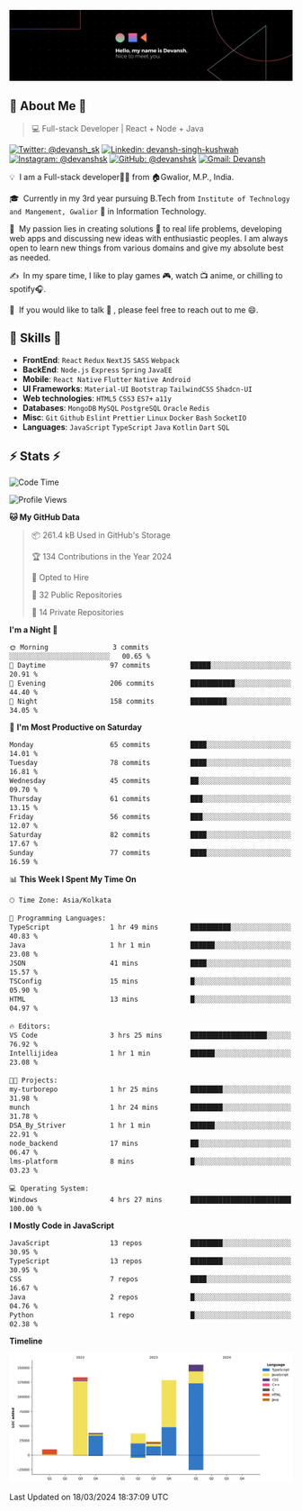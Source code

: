 ![Banner](./Devansh%20Singh%20Banner.png)

## 👋 About Me 👋

> 💻 Full-stack Developer | React + Node + Java

[![Twitter: @devansh_sk](https://img.shields.io/twitter/follow/devansh_sk?style=social)](https://twitter.com/devansh_sk)
[![Linkedin: devansh-singh-kushwah](https://img.shields.io/badge/-Devansh%20Singh%20Kushwah-blue?style=flat-square&logo=Linkedin&logoColor=white&link=https://www.linkedin.com/in/devanshsk/)](https://www.linkedin.com/in/devanshsk/)
[![Instagram: @devanshsk](https://img.shields.io/badge/-devanshsk-E4405F?style=flat-square&logo=instagram&logoColor=white)](https://instagram.com/devanshsk)
[![GitHub: @devanshsk](https://img.shields.io/github/followers/devanshsk?label=follow&style=social)](https://github.com/devanshsk)
[![Gmail: Devansh](https://img.shields.io/badge/Gmail-D14836?style=flat-square&logo=gmail&logoColor=white)](mailto:work.devanshsk@gmail.com)

💡 &nbsp;I am a Full-stack developer🧑‍💻 from 🏠Gwalior, M.P., India.

🎓 &nbsp;Currently in my 3rd year pursuing B.Tech from `Institute of Technology and Mangement, Gwalior` 🏫 in Information Technology.

🌱 &nbsp;My passion lies in creating solutions 🚩 to real life problems, developing web apps and discussing new ideas with enthusiastic peoples.
I am always open to learn new things from various domains and give my absolute best as needed.

✍️ &nbsp;In my spare time, I like to play games 🎮, watch 📺 anime, or chilling to spotify🎧.

💬 &nbsp;If you would like to talk 👋 , please feel free to reach out to me 😄.

##  🎉 Skills  🎉
- **FrontEnd**: `React` `Redux` `NextJS` `SASS` `Webpack`
- **BackEnd**: `Node.js` `Express` `Spring` `JavaEE`
- **Mobile**: `React Native` `Flutter` `Native Android`
- **UI Frameworks**: `Material-UI` `Bootstrap` `TailwindCSS` `Shadcn-UI`
- **Web technologies**: `HTML5` `CSS3` `ES7+` `a11y`
- **Databases**: `MongoDB` `MySQL` `PostgreSQL` `Oracle` `Redis`
- **Misc**: `Git` `Github` `Eslint` `Prettier` `Linux` `Docker` `Bash` `SocketIO`
- **Languages**: `JavaScript` `TypeScript` `Java` `Kotlin` `Dart` `SQL`

## ⚡ Stats ⚡
<!--START_SECTION:waka-->
![Code Time](http://img.shields.io/badge/Code%20Time-119%20hrs%2012%20mins-blue)

![Profile Views](http://img.shields.io/badge/Profile%20Views-11-blue)

**🐱 My GitHub Data** 

> 📦 261.4 kB Used in GitHub's Storage 
 > 
> 🏆 134 Contributions in the Year 2024
 > 
> 💼 Opted to Hire
 > 
> 📜 32 Public Repositories 
 > 
> 🔑 14 Private Repositories 
 > 
**I'm a Night 🦉** 

```text
🌞 Morning                3 commits           ░░░░░░░░░░░░░░░░░░░░░░░░░   00.65 % 
🌆 Daytime                97 commits          █████░░░░░░░░░░░░░░░░░░░░   20.91 % 
🌃 Evening                206 commits         ███████████░░░░░░░░░░░░░░   44.40 % 
🌙 Night                  158 commits         █████████░░░░░░░░░░░░░░░░   34.05 % 
```
📅 **I'm Most Productive on Saturday** 

```text
Monday                   65 commits          ████░░░░░░░░░░░░░░░░░░░░░   14.01 % 
Tuesday                  78 commits          ████░░░░░░░░░░░░░░░░░░░░░   16.81 % 
Wednesday                45 commits          ██░░░░░░░░░░░░░░░░░░░░░░░   09.70 % 
Thursday                 61 commits          ███░░░░░░░░░░░░░░░░░░░░░░   13.15 % 
Friday                   56 commits          ███░░░░░░░░░░░░░░░░░░░░░░   12.07 % 
Saturday                 82 commits          ████░░░░░░░░░░░░░░░░░░░░░   17.67 % 
Sunday                   77 commits          ████░░░░░░░░░░░░░░░░░░░░░   16.59 % 
```


📊 **This Week I Spent My Time On** 

```text
🕑︎ Time Zone: Asia/Kolkata

💬 Programming Languages: 
TypeScript               1 hr 49 mins        ██████████░░░░░░░░░░░░░░░   40.83 % 
Java                     1 hr 1 min          ██████░░░░░░░░░░░░░░░░░░░   23.08 % 
JSON                     41 mins             ████░░░░░░░░░░░░░░░░░░░░░   15.57 % 
TSConfig                 15 mins             █░░░░░░░░░░░░░░░░░░░░░░░░   05.90 % 
HTML                     13 mins             █░░░░░░░░░░░░░░░░░░░░░░░░   04.97 % 

🔥 Editors: 
VS Code                  3 hrs 25 mins       ███████████████████░░░░░░   76.92 % 
Intellijidea             1 hr 1 min          ██████░░░░░░░░░░░░░░░░░░░   23.08 % 

🐱‍💻 Projects: 
my-turborepo             1 hr 25 mins        ████████░░░░░░░░░░░░░░░░░   31.98 % 
munch                    1 hr 24 mins        ████████░░░░░░░░░░░░░░░░░   31.78 % 
DSA_By_Striver           1 hr 1 min          ██████░░░░░░░░░░░░░░░░░░░   22.91 % 
node_backend             17 mins             ██░░░░░░░░░░░░░░░░░░░░░░░   06.47 % 
lms-platform             8 mins              █░░░░░░░░░░░░░░░░░░░░░░░░   03.23 % 

💻 Operating System: 
Windows                  4 hrs 27 mins       █████████████████████████   100.00 % 
```

**I Mostly Code in JavaScript** 

```text
JavaScript               13 repos            ████████░░░░░░░░░░░░░░░░░   30.95 % 
TypeScript               13 repos            ████████░░░░░░░░░░░░░░░░░   30.95 % 
CSS                      7 repos             ████░░░░░░░░░░░░░░░░░░░░░   16.67 % 
Java                     2 repos             █░░░░░░░░░░░░░░░░░░░░░░░░   04.76 % 
Python                   1 repo              █░░░░░░░░░░░░░░░░░░░░░░░░   02.38 % 
```



**Timeline**

![Lines of Code chart](https://raw.githubusercontent.com/DevanshSK/DevanshSK/main/assets/bar_graph.png)


 Last Updated on 18/03/2024 18:37:09 UTC
<!--END_SECTION:waka-->
